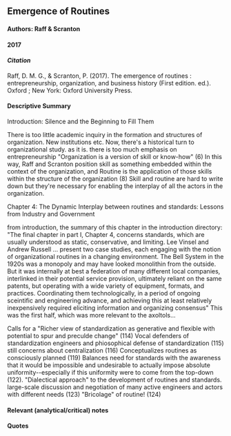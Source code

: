 ## Emergence of Routines

#### Authors: Raff & Scranton
#### 2017

#### *Citation*
Raff, D. M. G., & Scranton, P. (2017). The emergence of routines : entrepreneurship, organization, and business history (First edition. ed.). Oxford ; New York: Oxford University Press.

#### Descriptive Summary

Introduction: Silence and the Beginning to Fill Them
 
There is too little academic inquiry in the formation and structures of organization. New institutions etc. 
Now, there's a historical turn to organizational study. as it is. there is too much emphasis on entrepreneurship
"Organization is a version of skill or know-how" (6) In this way, Raff and Scranton position skill as something embedded within the context of the organization, and Routine is the application of those skills within the structure of the organization (8)
Skill and routine are hard to write down but they're necessary for enabling the interplay of all the actors in the organization. 

Chapter 4: The Dynamic Interplay between routines and standards: Lessons from Industry and Government

from introduction, the summary of this chapter in the introduction directory: "The final chapter in part I, Chapter 4, concerns standards, which are usually understood as static, conservative, and limiting. Lee Vinsel and Andrew Russell ... present two case studies, each engaging with the notion of organizational routines in a changing environment. The Bell System in the 1920s was a monopoly and may have looked monolithin from the outside. But it was internally at best a federation of many different local companies, interlinked in their potential service provision, ultimately reliant on the same patents, but operating with a wide variety of equipment, formats, and practices. Coordinating them technologically, in a period of ongoing sceintific and engineering advance, and achieving this at least relatively inexpensively required eliciting information and organizing consensus" This was the first half, which was more relevant to the axoltols...

Calls for a "Richer view of standardization as generative and flexible with potential to spur and preculde change" (114)
Vocal defenders of standardization engineers and phiosophical defense of standardization (115)
still concerns about centralization (116)
Conceptualizes routines as consciously planned (119)
Balances need for standards with the awareness that it would be impossible and undesirable to actually impose absolute uniformity--especially if this uniformity were to come from the top-down (122). 
"Dialectical approach" to the development of routines and standards. large-scale discussion and negotiation of many active engineers and actors with different needs (123)
"Bricolage" of routine! (124)


#### Relevant (analytical/critical) notes


#### Quotes

